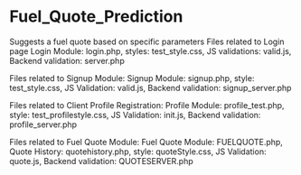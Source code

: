 # Fuel_Quote_Prediction
Suggests a fuel quote based on  specific parameters
Files related to Login page
Login Module:              login.php,
styles:                    test_style.css,
JS validations:            valid.js,
Backend validation:        server.php

Files related to Signup Module:
Signup Module:              signup.php,
style:                      test_style.css,
JS Validation:              valid.js,
Backend validation:         signup_server.php

Files related to Client Profile Registration:
Profile Module:             profile_test.php,
style:                      test_profilestyle.css,
JS Validation:              init.js,
Backend validation:         profile_server.php

Files related to Fuel Quote Module:
Fuel Quote Module:          FUELQUOTE.php,
Quote History:              quotehistory.php,
style:                      quoteStyle.css,
JS Validation:              quote.js,
Backend validation:         QUOTESERVER.php
